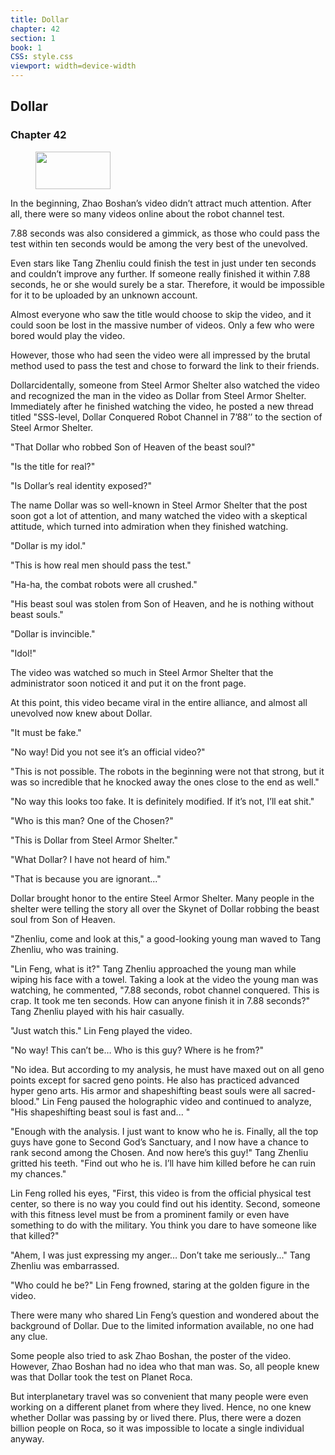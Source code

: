 ```yaml
---
title: Dollar
chapter: 42
section: 1
book: 1
CSS: style.css
viewport: width=device-width
---
```


## Dollar

### Chapter 42

<figure>
	<img src="../Images/gem.gif" alt="" id="gem" width="120" height="60" />
</figure>

In the beginning, Zhao Boshan’s video didn’t attract much attention. After all, there were so many videos online about the robot channel test.

7.88 seconds was also considered a gimmick, as those who could pass the test within ten seconds would be among the very best of the unevolved.

Even stars like Tang Zhenliu could finish the test in just under ten seconds and couldn’t improve any further. If someone really finished it within 7.88 seconds, he or she would surely be a star. Therefore, it would be impossible for it to be uploaded by an unknown account.

Almost everyone who saw the title would choose to skip the video, and it could soon be lost in the massive number of videos. Only a few who were bored would play the video.

However, those who had seen the video were all impressed by the brutal method used to pass the test and chose to forward the link to their friends.

Dollarcidentally, someone from Steel Armor Shelter also watched the video and recognized the man in the video as Dollar from Steel Armor Shelter. Immediately after he finished watching the video, he posted a new thread titled "SSS-level, Dollar Conquered Robot Channel in 7’88’’ to the section of Steel Armor Shelter.

"That Dollar who robbed Son of Heaven of the beast soul?"

"Is the title for real?"

"Is Dollar’s real identity exposed?"

The name Dollar was so well-known in Steel Armor Shelter that the post soon got a lot of attention, and many watched the video with a skeptical attitude, which turned into admiration when they finished watching.

"Dollar is my idol."

"This is how real men should pass the test."

"Ha-ha, the combat robots were all crushed."

"His beast soul was stolen from Son of Heaven, and he is nothing without beast souls."

"Dollar is invincible."

"Idol!"

The video was watched so much in Steel Armor Shelter that the administrator soon noticed it and put it on the front page.

At this point, this video became viral in the entire alliance, and almost all unevolved now knew about Dollar.

"It must be fake."

"No way! Did you not see it’s an official video?"

"This is not possible. The robots in the beginning were not that strong, but it was so incredible that he knocked away the ones close to the end as well."

"No way this looks too fake. It is definitely modified. If it’s not, I’ll eat shit."

"Who is this man? One of the Chosen?"

"This is Dollar from Steel Armor Shelter."

"What Dollar? I have not heard of him."

"That is because you are ignorant..."

Dollar brought honor to the entire Steel Armor Shelter. Many people in the shelter were telling the story all over the Skynet of Dollar robbing the beast soul from Son of Heaven.

"Zhenliu, come and look at this," a good-looking young man waved to Tang Zhenliu, who was training.

"Lin Feng, what is it?" Tang Zhenliu approached the young man while wiping his face with a towel. Taking a look at the video the young man was watching, he commented, "7.88 seconds, robot channel conquered. This is crap. It took me ten seconds. How can anyone finish it in 7.88 seconds?" Tang Zhenliu played with his hair casually.

"Just watch this." Lin Feng played the video.

"No way! This can’t be… Who is this guy? Where is he from?"

"No idea. But according to my analysis, he must have maxed out on all geno points except for sacred geno points. He also has practiced advanced hyper geno arts. His armor and shapeshifting beast souls were all sacred-blood." Lin Feng paused the holographic video and continued to analyze, "His shapeshifting beast soul is fast and... "

"Enough with the analysis. I just want to know who he is. Finally, all the top guys have gone to Second God’s Sanctuary, and I now have a chance to rank second among the Chosen. And now here’s this guy!" Tang Zhenliu gritted his teeth. "Find out who he is. I’ll have him killed before he can ruin my chances."

Lin Feng rolled his eyes, "First, this video is from the official physical test center, so there is no way you could find out his identity. Second, someone with this fitness level must be from a prominent family or even have something to do with the military. You think you dare to have someone like that killed?"

"Ahem, I was just expressing my anger… Don’t take me seriously..." Tang Zhenliu was embarrassed.

"Who could he be?" Lin Feng frowned, staring at the golden figure in the video.

There were many who shared Lin Feng’s question and wondered about the background of Dollar. Due to the limited information available, no one had any clue.

Some people also tried to ask Zhao Boshan, the poster of the video. However, Zhao Boshan had no idea who that man was. So, all people knew was that Dollar took the test on Planet Roca.

But interplanetary travel was so convenient that many people were even working on a different planet from where they lived. Hence, no one knew whether Dollar was passing by or lived there. Plus, there were a dozen billion people on Roca, so it was impossible to locate a single individual anyway.